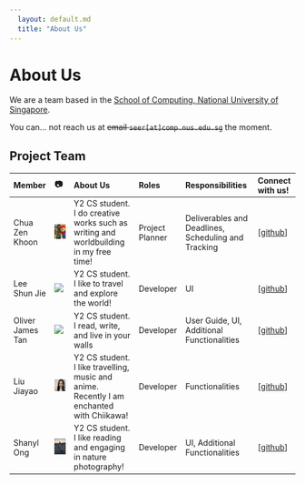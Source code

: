 ```yaml
---
  layout: default.md
  title: "About Us"
---
```


# About Us

We are a team based in the [School of Computing, National University of Singapore](http://www.comp.nus.edu.sg).

You can... not reach us at ~~email `seer[at]comp.nus.edu.sg`~~ the moment.

## Project Team

| Member | :camera:                                          | About Us | Roles | Responsibilities | Connect with us! |
|:--- |:--------------------------------------------------|:--- |:--- |:--- |:--- |
| Chua Zen Khoon | <img src="images/chuazenkhoon.png" width="200px"> | Y2 CS student. I do creative works such as writing and worldbuilding in my free time! | Project Planner | Deliverables and Deadlines, Scheduling and Tracking | [[github](http://github.com/ChuaZenKhoon)] |
| Lee Shun Jie | <img src="images/shunjieee.png" width="200px">    | Y2 CS student. I like to travel and explore the world! | Developer | UI |  [[github](http://github.com/shunjieee)] |
| Oliver James Tan | <img src="images/tcjazwei.png" width="200px">     | Y2 CS student. I read, write, and live in your walls | Developer | User Guide, UI, Additional Functionalities | [[github](httpsL//github.com/tcjazwei)] |
| Liu Jiayao | <img src="images/ljy0422.png" width="200px">      | Y2 CS student. I like travelling, music and anime. Recently I am enchanted with Chiikawa! | Developer | Functionalities | [[github](https://github.com/ljy0422)] |
| Shanyl Ong | <img src="images/shanylong.png" width="200px">    | Y2 CS student. I like reading and engaging in nature photography! | Developer | UI, Additional Functionalities | [[github](http://github.com/ShanylOng)] |
